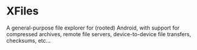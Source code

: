 # XFiles
A general-purpose file explorer for (rooted) Android, with support for compressed archives, remote file servers, device-to-device file transfers, checksums, etc...
